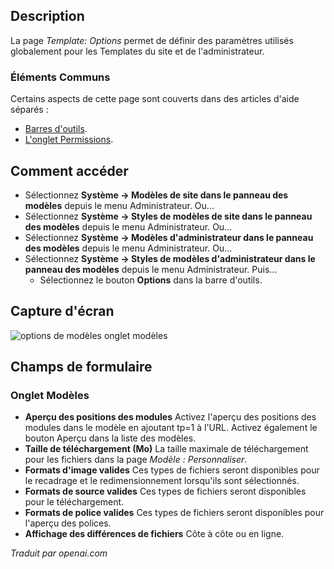 <!-- Filename: Help4.x:Template:_Options  / Display title: Modèle : Options -->

## Description

La page *Template: Options* permet de définir des paramètres utilisés globalement pour les Templates du site et de l'administrateur.

### Éléments Communs

Certains aspects de cette page sont couverts dans des articles d'aide séparés :

* [Barres d'outils](jdocmanual?article=help/common-elements/toolbars).
* [L'onglet Permissions](jdocmanual?article=help/common-elements/edit-permissions).

## Comment accéder

- Sélectionnez **Système → Modèles de site dans le panneau des modèles** depuis le menu Administrateur. Ou...
- Sélectionnez **Système → Styles de modèles de site dans le panneau des modèles** depuis le menu Administrateur. Ou...
- Sélectionnez **Système → Modèles d'administrateur dans le panneau des modèles** depuis le menu Administrateur. Ou...
- Sélectionnez **Système → Styles de modèles d'administrateur dans le panneau des modèles** depuis le menu Administrateur. Puis...
  - Sélectionnez le bouton **Options** dans la barre d'outils.

## Capture d'écran

![options de modèles onglet modèles](../../../fr/images/templates/templates-options-templates-tab.png)

## Champs de formulaire

### Onglet Modèles

- **Aperçu des positions des modules** Activez l'aperçu des positions des modules
  dans le modèle en ajoutant tp=1 à l'URL. Activez également le bouton Aperçu
  dans la liste des modèles.
- **Taille de téléchargement (Mo)** La taille maximale de téléchargement pour les fichiers 
  dans la page *Modèle : Personnaliser*.
- **Formats d'image valides** Ces types de fichiers seront disponibles pour le recadrage 
  et le redimensionnement lorsqu'ils sont sélectionnés.
- **Formats de source valides** Ces types de fichiers seront disponibles pour le téléchargement.
- **Formats de police valides** Ces types de fichiers seront disponibles pour l'aperçu des polices.
- **Affichage des différences de fichiers** Côte à côte ou en ligne.

*Traduit par openai.com*


